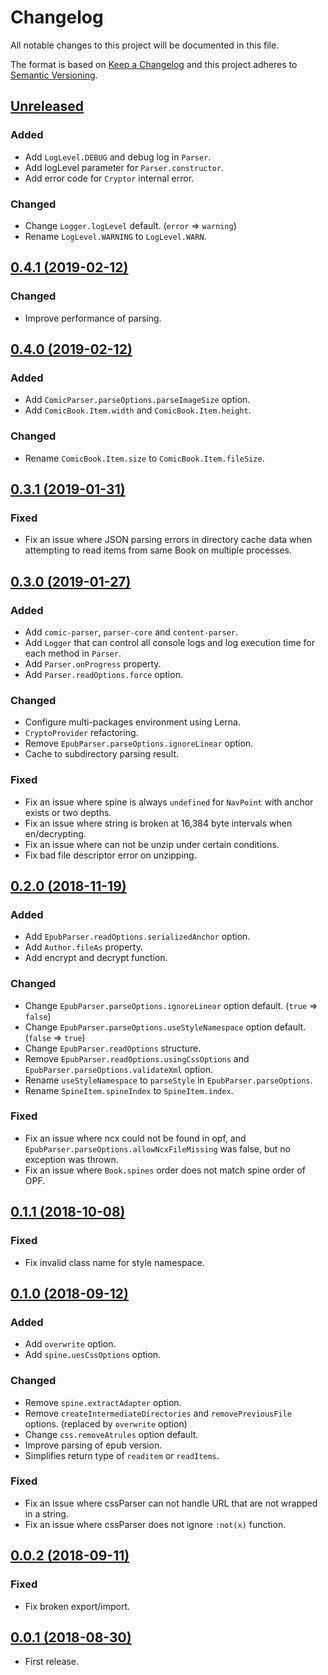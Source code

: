 # Changelog

All notable changes to this project will be documented in this file.

The format is based on [Keep a Changelog](http://keepachangelog.com/en/1.0.0/)
and this project adheres to [Semantic Versioning](http://semver.org/spec/v2.0.0.html).

## [Unreleased]

### Added

* Add `LogLevel.DEBUG` and debug log in `Parser`.
* Add logLevel parameter for `Parser.constructor`.
* Add error code for `Cryptor` internal error.

### Changed

* Change `Logger.logLevel` default. (`error` => `warning`)
* Rename `LogLevel.WARNING` to `LogLevel.WARN`.

## [0.4.1 (2019-02-12)]

### Changed

* Improve performance of parsing.

## [0.4.0 (2019-02-12)]

### Added

* Add `ComicParser.parseOptions.parseImageSize` option.
* Add `ComicBook.Item.width` and `ComicBook.Item.height`.

### Changed

* Rename `ComicBook.Item.size` to `ComicBook.Item.fileSize`.

## [0.3.1 (2019-01-31)]

### Fixed

* Fix an issue where JSON parsing errors in directory cache data when attempting to read items from same Book on multiple processes.

## [0.3.0 (2019-01-27)]

### Added

* Add `comic-parser`, `parser-core` and `content-parser`.
* Add `Logger` that can control all console logs and log execution time for each method in `Parser`.
* Add `Parser.onProgress` property.
* Add `Parser.readOptions.force` option.

### Changed

* Configure multi-packages environment using Lerna.
* `CryptoProvider` refactoring.
* Remove `EpubParser.parseOptions.ignoreLinear` option.
* Cache to subdirectory parsing result.

### Fixed

* Fix an issue where spine is always `undefined` for `NavPoint` with anchor exists or two depths.
* Fix an issue where string is broken at 16,384 byte intervals when en/decrypting.
* Fix an issue where can not be unzip under certain conditions.
* Fix bad file descriptor error on unzipping.

## [0.2.0 (2018-11-19)]

### Added

* Add `EpubParser.readOptions.serializedAnchor` option.
* Add `Author.fileAs` property.
* Add encrypt and decrypt function.

### Changed

* Change `EpubParser.parseOptions.ignoreLinear` option default. (`true` => `false`)
* Change `EpubParser.parseOptions.useStyleNamespace` option default. (`false` => `true`)
* Change `EpubParser.readOptions` structure.
* Remove `EpubParser.readOptions.usingCssOptions` and `EpubParser.parseOptions.validateXml` option.
* Rename `useStyleNamespace` to `parseStyle` in `EpubParser.parseOptions`.
* Rename `SpineItem.spineIndex` to `SpineItem.index`.

### Fixed

* Fix an issue where ncx could not be found in opf, and `EpubParser.parseOptions.allowNcxFileMissing` was false, but no exception was thrown.
* Fix an issue where `Book.spines` order does not match spine order of OPF.

## [0.1.1 (2018-10-08)]

### Fixed

* Fix invalid class name for style namespace.

## [0.1.0 (2018-09-12)]

### Added

* Add `overwrite` option.
* Add `spine.uesCssOptions` option.

### Changed

* Remove `spine.extractAdapter` option.
* Remove `createIntermediateDirectories` and `removePreviousFile` options. (replaced by `overwrite` option)
* Change `css.removeAtrules` option default.
* Improve parsing of epub version.
* Simplifies return type of `readitem` or `readItems`.

### Fixed

* Fix an issue where cssParser can not handle URL that are not wrapped in a string.
* Fix an issue where cssParser does not ignore `:not(x)` function.

## [0.0.2 (2018-09-11)]

### Fixed

* Fix broken export/import.

## [0.0.1 (2018-08-30)]

* First release.

[Unreleased]: https://github.com/ridi/content-parser/compare/0.4.1...HEAD
[0.4.1 (2019-02-12)]: https://github.com/ridi/content-parser/compare/0.4.0...0.4.1
[0.4.0 (2019-02-12)]: https://github.com/ridi/content-parser/compare/0.3.1...0.4.0
[0.3.1 (2019-01-31)]: https://github.com/ridi/content-parser/compare/0.3.0...0.3.1
[0.3.0 (2019-01-27)]: https://github.com/ridi/content-parser/compare/0.2.0...0.3.0
[0.2.0 (2018-11-19)]: https://github.com/ridi/content-parser/compare/0.1.1...0.2.0
[0.1.1 (2018-10-08)]: https://github.com/ridi/content-parser/compare/0.1.0...0.1.1
[0.1.0 (2018-09-12)]: https://github.com/ridi/content-parser/compare/0.0.2...0.1.0
[0.0.2 (2018-09-11)]: https://github.com/ridi/content-parser/compare/0.0.1...0.0.2
[0.0.1 (2018-08-30)]: https://github.com/ridi/content-parser/compare/0e4d3b3...0.0.1
